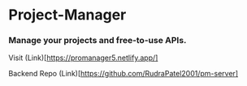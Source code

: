 # Project-Manager

### Manage your projects and free-to-use APIs.

Visit (Link)[https://promanager5.netlify.app/]

Backend Repo (Link)[https://github.com/RudraPatel2001/pm-server]
